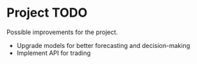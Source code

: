 # Project TODO

Possible improvements for the project.

* Upgrade models for better forecasting and decision-making
* Implement API for trading